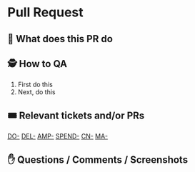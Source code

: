 # Pull Request

## 🎯 What does this PR do

<!--- Enter your explanation here. --->

## 🕵️‍ How to QA

1. First do this
2. Next, do this

## 🎟 Relevant tickets and/or PRs

[DO-](https://mogofintech.atlassian.net/browse/DO-)
[DEL-](https://mogofintech.atlassian.net/browse/DEL-)
[AMP-](https://mogofintech.atlassian.net/browse/AMP-)
[SPEND-](https://mogofintech.atlassian.net/browse/SPEND-)
[CN-](https://mogofintech.atlassian.net/browse/CN-)
[MA-](https://mogofintech.atlassian.net/browse/MA-)

## ✋ Questions / Comments / Screenshots

<!--- Put in a few details here --->
